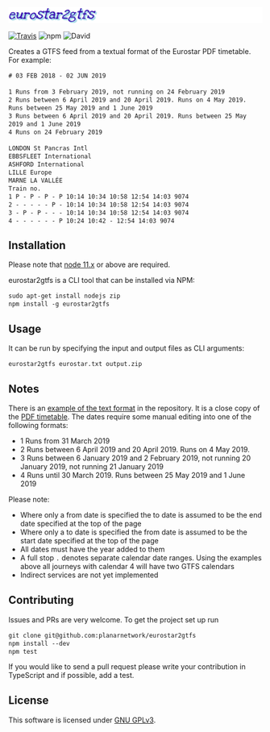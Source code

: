 ![eurostar2gtfs](logo.png)

[![Travis](https://img.shields.io/travis/planarnetwork/eurostar2gtfs.svg?style=flat-square)](https://travis-ci.org/planarnetwork/eurostar2gtfs) ![npm](https://img.shields.io/npm/v/eurostar2gtfs.svg?style=flat-square) ![David](https://img.shields.io/david/planarnetwork/eurostar2gtfs.svg?style=flat-square)

Creates a GTFS feed from a textual format of the Eurostar PDF timetable. For example:

```
# 03 FEB 2018 - 02 JUN 2019

1 Runs from 3 February 2019, not running on 24 February 2019
2 Runs between 6 April 2019 and 20 April 2019. Runs on 4 May 2019. Runs between 25 May 2019 and 1 June 2019
3 Runs between 6 April 2019 and 20 April 2019. Runs between 25 May 2019 and 1 June 2019
4 Runs on 24 February 2019

LONDON St Pancras Intl
EBBSFLEET International
ASHFORD International
LILLE Europe
MARNE LA VALLÉE
Train no.
1 P - P - P - P 10:14 10:34 10:58 12:54 14:03 9074
2 - - - - - P - 10:14 10:34 10:58 12:54 14:03 9074
3 - P - P - - - 10:14 10:34 10:58 12:54 14:03 9074
4 - - - - - - P 10:24 10:42 - 12:54 14:03 9074
```

## Installation

Please note that [node 11.x](https://nodejs.org) or above are required.

eurostar2gtfs is a CLI tool that can be installed via NPM:

```
sudo apt-get install nodejs zip
npm install -g eurostar2gtfs
```

## Usage

It can be run by specifying the input and output files as CLI arguments:

```
eurostar2gtfs eurostar.txt output.zip
```

## Notes

There is an [example of the text format](timetable.txt) in the repository. It is a close copy of the [PDF timetable](https://content-static.eurostar.com/documents/446099_Timetables%20Core%20destination_Issue%2082_UK%20EN_0.pdf). The dates require some manual editing into one of the following formats:

 * 1 Runs from 31 March 2019
 * 2 Runs between 6 April 2019 and 20 April 2019. Runs on 4 May 2019.
 * 3 Runs between 6 January 2019 and 2 February 2019, not running 20 January 2019, not running 21 January 2019
 * 4 Runs until 30 March 2019. Runs between 25 May 2019 and 1 June 2019

Please note:
  
* Where only a from date is specified the to date is assumed to be the end date specified at the top of the page
* Where only a to date is specified the from date is assumed to be the start date specified at the top of the page
* All dates must have the year added to them
* A full stop `.` denotes separate calendar date ranges. Using the examples above all journeys with calendar 4 will have two GTFS calendars   
* Indirect services are not yet implemented

## Contributing

Issues and PRs are very welcome. To get the project set up run

```
git clone git@github.com:planarnetwork/eurostar2gtfs
npm install --dev
npm test
```

If you would like to send a pull request please write your contribution in TypeScript and if possible, add a test.

## License

This software is licensed under [GNU GPLv3](https://www.gnu.org/licenses/gpl-3.0.en.html).

